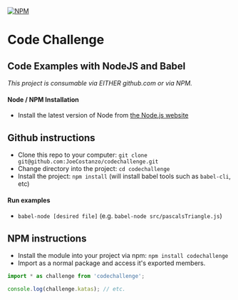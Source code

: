 [![NPM](https://nodei.co/npm/codechallenge.png?downloads=true&downloadRank=true&stars=true)](https://nodei.co/npm/codechallenge/)

# Code Challenge

## Code Examples with NodeJS and Babel

_This project is consumable via EITHER github.com or via NPM._

#### Node / NPM Installation

- Install the latest version of Node from [the Node.js website](https://nodejs.org)

## Github instructions

- Clone this repo to your computer: `git clone git@github.com:JoeCostanzo/codechallenge.git`
- Change directory into the project: `cd codechallenge`
- Install the project: `npm install` (will install babel tools such as `babel-cli`, etc)

#### Run examples

- `babel-node [desired file]` (e.g. `babel-node src/pascalsTriangle.js`)

## NPM instructions

- Install the module into your project via npm: `npm install codechallenge`
- Import as a normal package and access it's exported members.
```js
import * as challenge from 'codechallenge';

console.log(challenge.katas); // etc.
```

